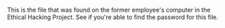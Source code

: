 This is the file that was found on the former employee's computer in the Ethical Hacking Project. 
See if you're able to find the password for this file.
